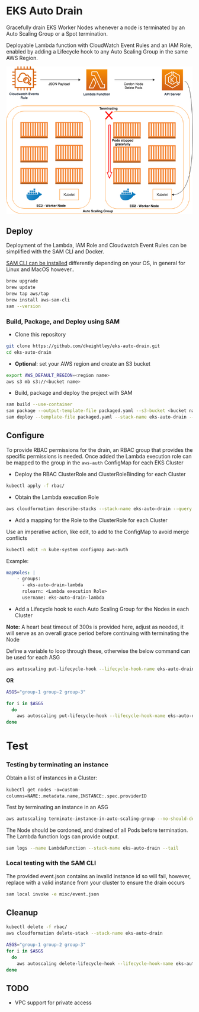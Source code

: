 # EKS Auto Drain

Gracefully drain EKS Worker Nodes whenever a node is terminated by an Auto Scaling Group or a Spot termination.

Deployable Lambda function with CloudWatch Event Rules and an IAM Role, enabled by adding a Lifecycle hook to any Auto Scaling Group in the same AWS Region.

![Overview](img/node-draining.png)

## Deploy

Deployment of the Lambda, IAM Role and Cloudwatch Event Rules can be simplified with the SAM CLI and Docker.

[SAM CLI can be installed](https://docs.aws.amazon.com/serverless-application-model/latest/developerguide/serverless-sam-cli-install.html) differently depending on your OS, in general for Linux and MacOS however..

```bash
brew upgrade
brew update
brew tap aws/tap
brew install aws-sam-cli
sam --version
```

### Build, Package, and Deploy using SAM

* Clone this repository

```bash
git clone https://github.com/dkeightley/eks-auto-drain.git
cd eks-auto-drain
```

* **Optional**: set your AWS region and create an S3 bucket

```bash
export AWS_DEFAULT_REGION=<region name>
aws s3 mb s3://<bucket name>
```

* Build, package and deploy the project with SAM

```bash
sam build --use-container
sam package --output-template-file packaged.yaml --s3-bucket <bucket name>
sam deploy --template-file packaged.yaml --stack-name eks-auto-drain --capabilities CAPABILITY_IAM
```

## Configure

To provide RBAC permissions for the drain, an RBAC group that provides the specific permissions is needed. Once added the Lambda execution role can be mapped to the group in the `aws-auth` ConfigMap for each EKS Cluster

* Deploy the RBAC ClusterRole and ClusterRoleBinding for each Cluster

```bash
kubectl apply -f rbac/
```

* Obtain the Lambda execution Role

```bash
aws cloudformation describe-stacks --stack-name eks-auto-drain --query 'Stacks[0].Outputs[0].OutputValue'
 ```

* Add a mapping for the Role to the ClusterRole for each Cluster

Use an imperative action, like edit, to add to the ConfigMap to avoid merge conflicts

```bash
kubectl edit -n kube-system configmap aws-auth
```

Example:

```yaml
mapRoles: |
    - groups:
      - eks-auto-drain-lambda
      rolearn: <Lambda execution Role>
      username: eks-auto-drain-lambda
```

* Add a Lifecycle hook to each Auto Scaling Group for the Nodes in each Cluster

**Note:** A heart beat timeout of 300s is provided here, adjust as needed, it will serve as an overall grace period before continuing with terminating the Node

Define a variable to loop through these, otherwise the below command can be used for each ASG

```bash
aws autoscaling put-lifecycle-hook --lifecycle-hook-name eks-auto-drain --lifecycle-transition "autoscaling:EC2_INSTANCE_TERMINATING" --heartbeat-timeout 300 --default-result CONTINUE --auto-scaling-group-name <auto scaling group name>
```

**OR**

```bash
ASGS="group-1 group-2 group-3"
```

```bash
for i in $ASGS
  do
    aws autoscaling put-lifecycle-hook --lifecycle-hook-name eks-auto-drain --lifecycle-transition "autoscaling:EC2_INSTANCE_TERMINATING" --heartbeat-timeout 300 --default-result CONTINUE --auto-scaling-group-name $i
done
```

# Test

### Testing by terminating an instance

Obtain a list of instances in a Cluster:

`kubectl get nodes -o=custom-columns=NAME:.metadata.name,INSTANCE:.spec.providerID `

Test by terminating an instance in an ASG

```bash
aws autoscaling terminate-instance-in-auto-scaling-group --no-should-decrement-desired-capacity --instance-id <instance id>
```

The Node should be cordoned, and drained of all Pods before termination. The Lambda function logs can provide output.

```bash
sam logs --name LambdaFunction --stack-name eks-auto-drain --tail
```

### Local testing with the SAM CLI

The provided event.json contains an invalid instance id so will fail, however, replace with a valid instance from your cluster to ensure the drain occurs

```bash
sam local invoke -e misc/event.json
```

## Cleanup

```bash
kubectl delete -f rbac/
aws cloudformation delete-stack --stack-name eks-auto-drain
```

```bash
ASGS="group-1 group-2 group-3"
for i in $ASGS
  do
    aws autoscaling delete-lifecycle-hook --lifecycle-hook-name eks-auto-drain  --auto-scaling-group-name $i
done
```

## TODO

* VPC support for private access